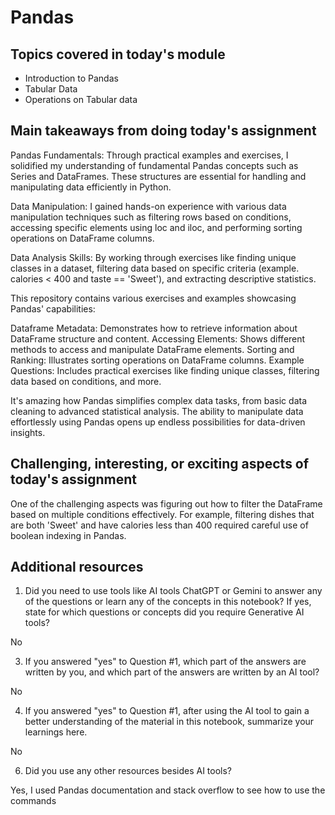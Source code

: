 # Pandas

## Topics covered in today's module

* Introduction to Pandas
* Tabular Data
* Operations on Tabular data

## Main takeaways from doing today's assignment

Pandas Fundamentals: Through practical examples and exercises, I solidified my understanding of fundamental Pandas concepts such as Series and DataFrames. These structures are essential for handling and manipulating data efficiently in Python.

Data Manipulation: I gained hands-on experience with various data manipulation techniques such as filtering rows based on conditions, accessing specific elements using loc and iloc, and performing sorting operations on DataFrame columns.

Data Analysis Skills: By working through exercises like finding unique classes in a dataset, filtering data based on specific criteria (example. calories < 400 and taste == 'Sweet'), and extracting descriptive statistics.

This repository contains various exercises and examples showcasing Pandas' capabilities:

Dataframe Metadata: Demonstrates how to retrieve information about DataFrame structure and content.
Accessing Elements: Shows different methods to access and manipulate DataFrame elements.
Sorting and Ranking: Illustrates sorting operations on DataFrame columns.
Example Questions: Includes practical exercises like finding unique classes, filtering data based on conditions, and more.

It's amazing how Pandas simplifies complex data tasks, from basic data cleaning to advanced statistical analysis. The ability to manipulate data effortlessly using Pandas opens up endless possibilities for data-driven insights.


## Challenging, interesting, or exciting aspects of today's assignment

One of the challenging aspects was figuring out how to filter the DataFrame based on multiple conditions effectively. For example, filtering dishes that are both 'Sweet' and have calories less than 400 required careful use of boolean indexing in Pandas.

## Additional resources
1. Did you need to use tools like AI tools ChatGPT or Gemini to answer any of the questions or learn any of the concepts in this notebook? If  yes, state for which questions or concepts did you require Generative AI tools?

No

3. If you answered "yes" to Question #1, which part of the answers are written by you, and which part of the answers are written by an AI tool? 

No

4. If you answered "yes" to Question #1, after using the AI tool to gain a better understanding of the material in this notebook, summarize your learnings here.

No

6. Did you use any other resources besides AI tools?

Yes, I used Pandas documentation and stack overflow to see how to use the commands
